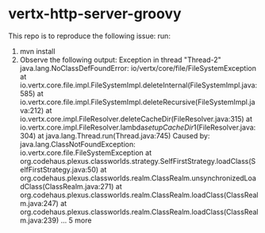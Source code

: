 # vertx-http-server-groovy

This repo is to reproduce the following issue:
run:
1) mvn install
2) Observe the following output: 
Exception in thread "Thread-2" java.lang.NoClassDefFoundError: io/vertx/core/file/FileSystemException
	at io.vertx.core.file.impl.FileSystemImpl.deleteInternal(FileSystemImpl.java:585)
	at io.vertx.core.file.impl.FileSystemImpl.deleteRecursive(FileSystemImpl.java:212)
	at io.vertx.core.impl.FileResolver.deleteCacheDir(FileResolver.java:315)
	at io.vertx.core.impl.FileResolver.lambda$setupCacheDir$1(FileResolver.java:304)
	at java.lang.Thread.run(Thread.java:745)
Caused by: java.lang.ClassNotFoundException: io.vertx.core.file.FileSystemException
	at org.codehaus.plexus.classworlds.strategy.SelfFirstStrategy.loadClass(SelfFirstStrategy.java:50)
	at org.codehaus.plexus.classworlds.realm.ClassRealm.unsynchronizedLoadClass(ClassRealm.java:271)
	at org.codehaus.plexus.classworlds.realm.ClassRealm.loadClass(ClassRealm.java:247)
	at org.codehaus.plexus.classworlds.realm.ClassRealm.loadClass(ClassRealm.java:239)
	... 5 more


